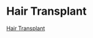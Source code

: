 # Hair Transplant

[Hair Transplant](https://www.arianahealthcenter.com/hair-transplant/ "Hair Transplant")

